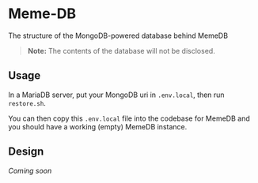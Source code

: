 # Meme-DB
The structure of the MongoDB-powered database behind MemeDB

> **Note:** The contents of the database will not be disclosed.

## Usage
In a MariaDB server, put your MongoDB uri in `.env.local`, then run `restore.sh`.

You can then copy this `.env.local` file into the codebase for MemeDB and you should have a working (empty) MemeDB instance.

## Design
*Coming soon*
